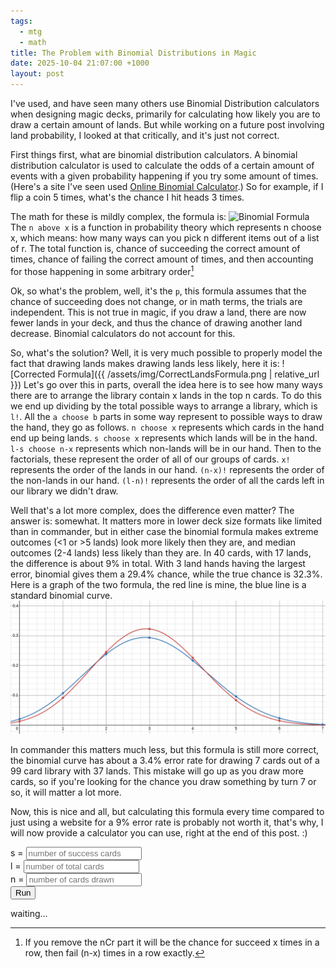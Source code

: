```yaml
---
tags:
  - mtg
  - math
title: The Problem with Binomial Distributions in Magic
date: 2025-10-04 21:07:00 +1000
layout: post
---
```

I've used, and have seen many others use Binomial Distribution calculators when designing magic decks, primarily for calculating how likely you are to draw a certain amount of lands. But while working on a future post involving land probability, I looked at that critically, and it's just not correct.

First things first, what are binomial distribution calculators. A binomial distribution calculator is used to calculate the odds of a certain amount of events with a given probability happening if you try some amount of times. (Here's a site I've seen used [Online Binomial Calculator](https://stattrek.com/online-calculator/binomial).) So for example, if I flip a coin 5 times, what's the chance I hit heads 3 times.

The math for these is mildly complex, the formula is:
![Binomial Formula]({{site.baseurl}}/assets/img/BinomFormula.png)
The `n above x` is a function in probability theory which represents n choose x, which means: how many ways can you pick n different items out of a list of r. The total function is, chance of succeeding the correct amount of times, chance of failing the correct amount of times, and then accounting for those happening in some arbitrary order[^1]

Ok, so what's the problem, well, it's the `p`, this formula assumes that the chance of succeeding does not change, or in math terms, the trials are independent. This is not true in magic, if you draw a land, there are now fewer lands in your deck, and thus the chance of drawing another land decrease. Binomial calculators do not account for this.

So, what's the solution? Well, it is very much possible to properly model the fact that drawing lands makes drawing lands less likely, here it is:
![Corrected Formula]({{ /assets/img/CorrectLandsFormula.png  | relative_url  }})
Let's go over this in parts, overall the idea here is to see how many ways there are to arrange the library contain x lands in the top n cards. To do this we end up dividing by the total possible ways to arrange a library, which is `l!`. All the `a choose b` parts in some way represent to possible ways to draw the hand, they go as follows.  `n choose x` represents which cards in the hand end up being lands. `s choose x` represents which lands will be in the hand. `l-s choose n-x` represents which non-lands will be in our hand. Then to the factorials, these represent the order of all of our groups of cards. `x!` represents the order of the lands in our hand. `(n-x)!` represents the order of the non-lands in our hand. `(l-n)!` represents the order of all the cards left in our library we didn't draw.

Well that's a lot more complex, does the difference even matter? The answer is: somewhat. It matters more in lower deck size formats like limited than in commander, but in either case the binomial formula makes extreme outcomes (<1 or >5 lands) look more likely then they are, and median outcomes (2-4 lands) less likely than they are. In 40 cards, with 17 lands, the difference is about 9% in total. With 3 land hands having the largest error, binomial gives them a 29.4% chance, while the true chance is 32.3%. Here is a graph of the two formula, the red line is mine, the blue line is a standard binomial curve.
![Draft Compare](/assets/img/DraftBinomError.png)

In commander this matters much less, but this formula is still more correct, the binomial curve has about a 3.4% error rate for drawing 7 cards out of a 99 card library with 37 lands. This mistake will go up as you draw more cards, so if you're looking for the chance you draw something by turn 7 or so, it will matter a lot more.

Now, this is nice and all, but calculating this formula every time compared to just using a website for a 9% error rate is probably not worth it, that's why, I will now provide a calculator you can use, right at the end of this post. :)

<script>

  //shamelessly stolen from geeksforgeeks
  function nCr(n, r){
    let sum = 1;

    for(let i = 1; i <= r; i++){
      sum = sum * (n - r + i) / i;
    }
    
    return Math.floor(sum);
  }

  function fact(n) {
    let res = 1;
    while (n > 1) {
        res *= n;
        n--;
    }
    return res;
  }

  function calc(s,l,n,x){
    let result = nCr(n, x) * nCr(s, x) * nCr(l-s, n-x);

    result *= fact(x)

    result *= fact(n-x)

    for (let i = l; i > l-n; i--) result /= i;

    return result
    
  }

  function run(){
    let s = document.getElementById("s").value;
    let l = document.getElementById("l").value;
    let n = document.getElementById("n").value;

    if (s == 0 || l == 0 || n == 0) {document.getElementById("output").innerHTML = "All values most me non-0"; return}

    if (n > 15) {document.getElementById("output").innerHTML = "n above 15 is liable to float errors, no is not allowed for now."; return}

    let result = document.createElement("table")
    let head = document.createElement("thead")
    let headrow = document.createElement("tr")
    let val0 = document.createElement("th")
    val0.innerHTML = "P"
    headrow.appendChild(val0)
    let val1 = document.createElement("th")
    val1.innerHTML = "P = X"
    headrow.appendChild(val1)
    let val2 = document.createElement("th")
    val2.innerHTML = "P >= X"
    headrow.appendChild(val2)
    let val3 = document.createElement("th")
    val3.innerHTML = "P <= X"
    headrow.appendChild(val3)
    result.appendChild(headrow)


    let last = 0
    for (let i=0; i<=n; i++){
        let row = document.createElement("tr")
        let val = calc(s,l,n,i)
        let val0 = document.createElement("th")
        val0.innerHTML = i
        row.appendChild(val0)
        let val1 = document.createElement("th")
        val1.innerHTML = val.toFixed(3)
        row.appendChild(val1)
        let val2 = document.createElement("th")
        val2.innerHTML = (1-last).toFixed(3)
        row.appendChild(val2)
        let val3 = document.createElement("th")
        val3.innerHTML = (val+last).toFixed(3)
        row.appendChild(val3)
        last += val
        result.appendChild(row)
    }

    document.getElementById("output").innerHTML = ''
    document.getElementById("output").appendChild(result)
  }
</script>
<style>
th,td {
  border: 1px solid;
  padding: 2px;
}

table {
  border-collapse: collapse;
  border: 2px solid;
}

</style>

s = <input type="number" placeholder="number of success cards" id="s"><br>
l = <input type="number" placeholder="number of total cards" id="l"><br>
n = <input type="number" placeholder="number of cards drawn" id="n"><br>
<button onclick="run()">Run</button>
<div id="output">waiting...</div>

[^1]: If you remove the nCr part it will be the chance for succeed x times in a row, then fail (n-x) times in a row exactly.
